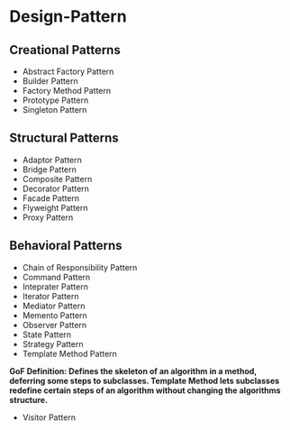# Design-Pattern

## Creational Patterns
* Abstract Factory Pattern
* Builder Pattern
* Factory Method Pattern
* Prototype Pattern
* Singleton Pattern
## Structural Patterns
* Adaptor Pattern
* Bridge Pattern
* Composite Pattern
* Decorator Pattern
* Facade Pattern
* Flyweight Pattern
* Proxy Pattern
## Behavioral Patterns
* Chain of Responsibility Pattern
* Command Pattern
* Inteprater Pattern
* Iterator Pattern
* Mediator Pattern
* Memento Pattern
* Observer Pattern
* State Pattern
* Strategy Pattern
* Template Method Pattern

**GoF Definition: Defines the skeleton of an algorithm in a method, deferring some steps to subclasses. Template Method lets subclasses redefine certain steps of an algorithm without changing the algorithms structure.**
* Visitor Pattern

